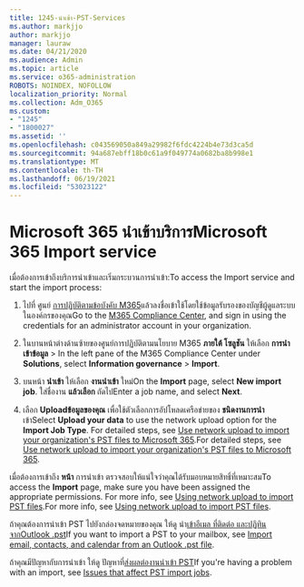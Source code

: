 ```yaml
---
title: 1245-นําเข้า-PST-Services
ms.author: markjjo
author: markjjo
manager: lauraw
ms.date: 04/21/2020
ms.audience: Admin
ms.topic: article
ms.service: o365-administration
ROBOTS: NOINDEX, NOFOLLOW
localization_priority: Normal
ms.collection: Adm_O365
ms.custom:
- "1245"
- "1800027"
ms.assetid: ''
ms.openlocfilehash: c043569050a849a29982f6fdc4224b4e73d3ca5d
ms.sourcegitcommit: 94a687ebff18b0c61a9f049774a0682ba8b998e1
ms.translationtype: MT
ms.contentlocale: th-TH
ms.lasthandoff: 06/19/2021
ms.locfileid: "53023122"
---
```

# <a name="microsoft-365-import-service"></a><span data-ttu-id="890fd-102">Microsoft 365 นําเข้าบริการ</span><span class="sxs-lookup"><span data-stu-id="890fd-102">Microsoft 365 Import service</span></span>

<span data-ttu-id="890fd-103">เมื่อต้องการเข้าถึงบริการนําเข้าและเริ่มกระบวนการนําเข้า:</span><span class="sxs-lookup"><span data-stu-id="890fd-103">To access the Import service and start the import process:</span></span>

1. <span data-ttu-id="890fd-104">ไปที่ ศูนย์ [การปฏิบัติตามข้อบังคับ M365](https://compliance.microsoft.com/)แล้วลงชื่อเข้าใช้โดยใช้ข้อมูลรับรองของบัญชีผู้ดูแลระบบในองค์กรของคุณ</span><span class="sxs-lookup"><span data-stu-id="890fd-104">Go to the [M365 Compliance Center](https://compliance.microsoft.com/), and sign in using the credentials for an administrator account in your organization.</span></span>

1. <span data-ttu-id="890fd-105">ในบานหน้าต่างด้านซ้ายของศูนย์การปฏิบัติตามนโยบาย M365 **ภายใต้ โซลูชัน** ให้เลือก **การนําเข้าข้อมูล**  >  </span><span class="sxs-lookup"><span data-stu-id="890fd-105">In the left pane of the M365 Compliance Center under **Solutions**, select **Information governance** > **Import**.</span></span>

1. <span data-ttu-id="890fd-106">บนหน้า **นําเข้า** ให้เลือก **งานนําเข้า** ใหม่</span><span class="sxs-lookup"><span data-stu-id="890fd-106">On the **Import** page, select **New import job**.</span></span> <span data-ttu-id="890fd-107">ใส่ชื่องาน **แล้วเลือก** ถัดไป</span><span class="sxs-lookup"><span data-stu-id="890fd-107">Enter a job name, and select **Next**.</span></span>

1. <span data-ttu-id="890fd-108">เลือก **Uploadข้อมูลของคุณ** เพื่อใช้ตัวเลือกการอัปโหลดเครือข่ายของ **ชนิดงานการนํา** เข้า</span><span class="sxs-lookup"><span data-stu-id="890fd-108">Select **Upload your data** to use the network upload option for the **Import Job Type**.</span></span> <span data-ttu-id="890fd-109">For detailed steps, see [Use network upload to import your organization's PST files to Microsoft 365](/compliance/use-network-upload-to-import-pst-files).</span><span class="sxs-lookup"><span data-stu-id="890fd-109">For detailed steps, see [Use network upload to import your organization's PST files to Microsoft 365](/compliance/use-network-upload-to-import-pst-files).</span></span>

<span data-ttu-id="890fd-110">เมื่อต้องการเข้าถึง **หน้า** การนําเข้า ตรวจสอบให้แน่ใจว่าคุณได้รับมอบหมายสิทธิ์ที่เหมาะสม</span><span class="sxs-lookup"><span data-stu-id="890fd-110">To access the **Import** page, make sure you have been assigned the appropriate permissions.</span></span> <span data-ttu-id="890fd-111">For more info, see [Using network upload to import PST files](/microsoft-365/compliance/importing-pst-files-to-office-365#using-network-upload-to-import-pst-files).</span><span class="sxs-lookup"><span data-stu-id="890fd-111">For more info, see [Using network upload to import PST files](/microsoft-365/compliance/importing-pst-files-to-office-365#using-network-upload-to-import-pst-files).</span></span>

<span data-ttu-id="890fd-112">ถ้าคุณต้องการนําเข้า PST ไปยังกล่องจดหมายของคุณ ให้ดู นํา[เข้าอีเมล ที่ติดต่อ และปฏิทินจากOutlook .pst](https://support.office.com/article/import-email-contacts-and-calendar-from-an-outlook-pst-file-431a8e9a-f99f-4d5f-ae48-ded54b3440ac)</span><span class="sxs-lookup"><span data-stu-id="890fd-112">If you want to import a PST to your mailbox, see [Import email, contacts, and calendar from an Outlook .pst file](https://support.office.com/article/import-email-contacts-and-calendar-from-an-outlook-pst-file-431a8e9a-f99f-4d5f-ae48-ded54b3440ac).</span></span>

<span data-ttu-id="890fd-113">ถ้าคุณมีปัญหากับการนําเข้า ให้ดู ปัญหาที่[ส่งผลต่องานนําเข้า PST](/office365/troubleshoot/pst-import-service/issues-with-pst-import-job)</span><span class="sxs-lookup"><span data-stu-id="890fd-113">If you're having a problem with an import, see [Issues that affect PST import jobs](/office365/troubleshoot/pst-import-service/issues-with-pst-import-job).</span></span>

